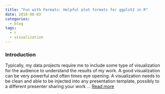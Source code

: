 ```yaml
---
title: "Fun with Formats: Helpful plot formats for ggplot2 in R"
date: 2018-08-03
categories:
  - blog
tags:
  - r
  - visualization
---
```


### Introduction
Typically, my data projects require me to include some type of visualization for the audience to understand the results of my work. A good visualization can be very powerful and often times eye opening. A visualization needs to be clean and able to be injected into any presentation template, possibly to a different presenter sharing your work ... [Read more](https://medium.com/@violante.andre/fun-with-formats-helpful-plot-formats-for-ggplot2-in-r-9c1a8b3d8bd2)


